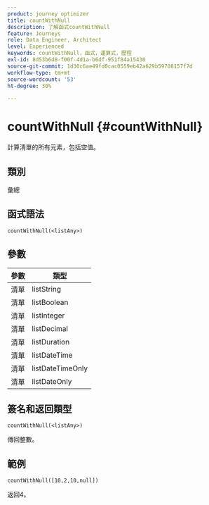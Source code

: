 ```yaml
---
product: journey optimizer
title: countWithNull
description: 了解函式countWithNull
feature: Journeys
role: Data Engineer, Architect
level: Experienced
keywords: countWithNull，函式，運算式，歷程
exl-id: 8d53b6d8-f00f-4d1a-b6df-951f84a15430
source-git-commit: 1d30c6ae49fd0cac0559eb42a629b59708157f7d
workflow-type: tm+mt
source-wordcount: '53'
ht-degree: 30%

---
```


# countWithNull {#countWithNull}

計算清單的所有元素，包括空值。

## 類別

彙總

## 函式語法

`countWithNull(<listAny>)`

## 參數

| 參數 | 類型 |
|-----------|------------------|
| 清單 | listString |
| 清單 | listBoolean |
| 清單 | listInteger |
| 清單 | listDecimal |
| 清單 | listDuration |
| 清單 | listDateTime |
| 清單 | listDateTimeOnly |
| 清單 | listDateOnly |

## 簽名和返回類型

`countWithNull(<listAny>)`

傳回整數。

## 範例

`countWithNull([10,2,10,null])`

返回4。
